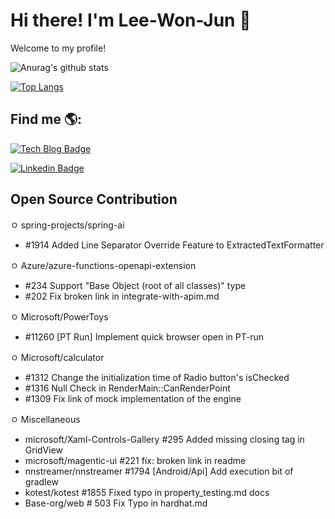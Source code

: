# Hi there! I'm Lee-Won-Jun 👋
Welcome to my profile! 

![Anurag's github stats](https://github-readme-stats.vercel.app/api?username=Lee-WonJun&count_private=true&include_all_commits=true)

[![Top Langs](https://github-readme-stats.vercel.app/api/top-langs/?username=Lee-WonJun&layout=compact&hide=css,scss,less,html&exclude_repo=Parallel-Woard)](https://github.com/anuraghazra/github-readme-stats)


## Find me 🌎:
 [![Tech Blog Badge](http://img.shields.io/badge/-Tech%20blog-black?style=forthebage-square&link=https://see-ro-e.tistory.com/)](https://see-ro-e.tistory.com/)
 
 [![Linkedin Badge](https://img.shields.io/badge/-LinkedIn-blue?style=forthebage-square&logo=Linkedin&logoColor=white&link=https://www.linkedin.com/in/wonjun-lee-77b109171/)](https://www.linkedin.com/in/wonjun-lee-77b109171/)


## Open Source Contribution
ㅇ spring-projects/spring-ai
- #1914 Added Line Separator Override Feature to ExtractedTextFormatter
 
ㅇ  Azure/azure-functions-openapi-extension
- #234 Support "Base Object (root of all classes)" type
- #202 Fix broken link in integrate-with-apim.md

ㅇ Microsoft/PowerToys
- #11260 [PT Run] Implement quick browser open in PT-run

ㅇ Microsoft/calculator
- #1312 Change the initialization time of Radio button's isChecked
- #1316 Null Check in RenderMain::CanRenderPoint
- #1309 Fix link of mock implementation of the engine

ㅇ Miscellaneous 
- microsoft/Xaml-Controls-Gallery #295 Added missing closing tag in GridView
- microsoft/magentic-ui #221 fix: broken link in readme 
- nnstreamer/nnstreamer #1794 [Android/Api] Add execution bit of gradlew
- kotest/kotest #1855 Fixed typo in property_testing.md docs
- Base-org/web # 503 Fix Typo in hardhat.md
